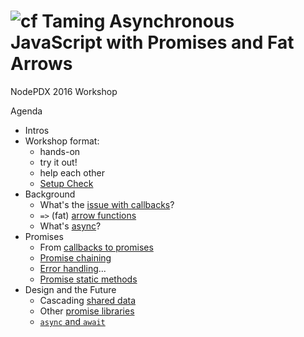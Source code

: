 ![cf](http://i.imgur.com/7v5ASc8.png) Taming Asynchronous JavaScript with Promises and Fat Arrows
===

NodePDX 2016 Workshop

Agenda
* Intros
* Workshop format:
	* hands-on
	* try it out!
	* help each other
	* [Setup Check](setup-check.md)
* Background
	* What's the [issue with callbacks](why-not-callbacks.md)?
	* `=>` (fat) [arrow functions](fat-arrows.md)
	* What's [async](async-js-patterns.md)?
* Promises
	* From [callbacks to promises](callback-to-promise.md)
	* [Promise chaining](promise-chaining.md)
	* [Error handling](error-handling.md)...
	* [Promise static methods](promise-static.md)
* Design and the Future
	* Cascading [shared data](shared-data.md)
	* Other [promise libraries](other-libraries.md)
	* [`async` and `await`](async-await.md)